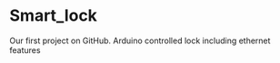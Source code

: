 Smart_lock
==========

Our first project on GitHub. Arduino controlled lock including ethernet features
